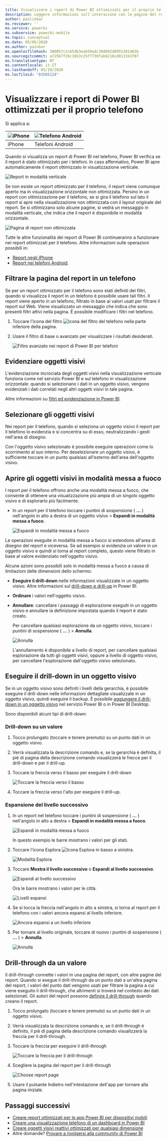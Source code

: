 ```yaml
---
title: Visualizzare i report di Power BI ottimizzati per il proprio telefono
description: Leggere informazioni sull'interazione con le pagine del report ottimizzate per la visualizzazione in app per telefoni di Power BI.
author: paulinbar
ms.reviewer: ''
ms.service: powerbi
ms.subservice: powerbi-mobile
ms.topic: conceptual
ms.date: 05/05/2020
ms.author: painbar
ms.openlocfilehash: 380057c2c65db3ea659adc39d692d8955201483b
ms.sourcegitcommit: a72567f26c1653c25f7730fab6210cd011343707
ms.translationtype: HT
ms.contentlocale: it-IT
ms.lasthandoff: 05/19/2020
ms.locfileid: "83565124"
---
```

# <a name="view-power-bi-reports-optimized-for-your-phone"></a>Visualizzare i report di Power BI ottimizzati per il proprio telefono

Si applica a:

| ![iPhone](./media/mobile-apps-view-phone-report/ios-logo-40-px.png) | ![Telefono Android](./media/mobile-apps-view-phone-report/android-logo-40-px.png) |
|:--- |:--- |
| iPhone |Telefoni Android |

Quando si visualizza un report di Power BI nel telefono, Power BI verifica se il report è stato ottimizzato per i telefoni. In caso affermativo, Power BI apre automaticamente il report ottimizzato in visualizzazione verticale.

![Report in modalità verticale](./media/mobile-apps-view-phone-report/07-power-bi-phone-report-portrait.png)

Se non esiste un report ottimizzato per il telefono, il report viene comunque aperto ma in visualizzazione orizzontale non ottimizzata. Persino in un report con ottimizzazione per il telefono, se si gira il telefono sul lato il report si apre nella visualizzazione non ottimizzata con il layout originale del report. Se si ottimizzano solo alcune pagine, si vedrà un messaggio in modalità verticale, che indica che il report è disponibile in modalità orizzontale.

![Pagina di report non ottimizzata](./media/mobile-apps-view-phone-report/06-power-bi-phone-report-page-not-optimized.png)

Tutte le altre funzionalità dei report di Power BI continueranno a funzionare nei report ottimizzati per il telefono. Altre informazioni sulle operazioni possibili in:

* [Report negli iPhone](mobile-reports-in-the-mobile-apps.md). 
* [Report nei telefoni Android](mobile-reports-in-the-mobile-apps.md).

## <a name="filter-the-report-page-on-a-phone"></a>Filtrare la pagina del report in un telefono
Se per un report ottimizzato per il telefono sono stati definiti dei filtri, quando si visualizza il report in un telefono è possibile usare tali filtri. Il report viene aperto in un telefono, filtrato in base ai valori usati per filtrare il report sul Web. Viene visualizzato un messaggio che indica che sono presenti filtri attivi nella pagina. È possibile modificare i filtri nel telefono.

1. Toccare l'icona del filtro ![Icona del filtro del telefono](./media/mobile-apps-view-phone-report/power-bi-phone-filter-icon.png) nella parte inferiore della pagina.

2. Usare il filtro di base o avanzato per visualizzare i risultati desiderati.
   
    ![Filtro avanzato nei report di Power BI per telefoni](./media/mobile-apps-view-phone-report/power-bi-iphone-advanced-filter-toronto.png)

## <a name="cross-highlight-visuals"></a>Evidenziare oggetti visivi
L'evidenziazione incrociata degli oggetti visivi nella visualizzazione verticale funziona come nel servizio Power BI e sul telefono in visualizzazione orizzontale: quando si selezionano i dati in un oggetto visivo, vengono evidenziati i dati correlati negli altri oggetti visivi in tale pagina.

Altre informazioni su [filtri ed evidenziazione in Power BI](../../create-reports/power-bi-reports-filters-and-highlighting.md).

## <a name="select-visuals"></a>Selezionare gli oggetti visivi
Nei report per il telefono, quando si seleziona un oggetto visivo il report per il telefono lo evidenzia e si concentra su di esso, neutralizzando i gesti nell'area di disegno.

Con l'oggetto visivo selezionato è possibile eseguire operazioni come lo scorrimento al suo interno. Per deselezionare un oggetto visivo, è sufficiente toccare in un punto qualsiasi all'esterno dell'area dell'oggetto visivo.

## <a name="open-visuals-in-focus-mode"></a>Aprire gli oggetti visivi in modalità messa a fuoco
I report per il telefono offrono anche una modalità messa a fuoco, che consente di ottenere una visualizzazione più ampia di un singolo oggetto visivo e di esplorarlo più facilmente.

* In un report per il telefono toccare i puntini di sospensione ( **...** ) nell'angolo in alto a destra di un oggetto visivo > **Espandi in modalità messa a fuoco**.
  
    ![Espandi in modalità messa a fuoco](media/mobile-apps-view-phone-report/power-bi-phone-report-focus-mode.png)

Le operazioni eseguite in modalità messa a fuoco si estendono all'area di disegno del report e viceversa. Se ad esempio si evidenzia un valore in un oggetto visivo e quindi si torna al report completo, questo viene filtrato in base al valore evidenziato nell'oggetto visivo.

Alcune azioni sono possibili solo in modalità messa a fuoco a causa di limitazioni delle dimensioni dello schermo:

* **Eseguire il drill-down** nelle informazioni visualizzate in un oggetto visivo. Altre informazioni sul [drill-down e drill-up](mobile-apps-view-phone-report.md#drill-down-in-a-visual) in Power BI.
* **Ordinare** i valori nell'oggetto visivo.
* **Annullare**: cancellare i passaggi di esplorazione eseguiti in un oggetto visivo e annullare la definizione impostata quando il report è stato creato.
  
    Per cancellare qualsiasi esplorazione da un oggetto visivo, toccare i puntini di sospensione ( **...** ) > **Annulla**.
  
    ![Annulla](media/mobile-apps-view-phone-report/power-bi-phone-report-revert-levels.png)
  
    L'annullamento è disponibile a livello di report, per cancellare qualsiasi esplorazione da tutti gli oggetti visivi, oppure a livello di oggetto visivo, per cancellare l'esplorazione dall'oggetto visivo selezionato.   

## <a name="drill-down-in-a-visual"></a>Eseguire il drill-down in un oggetto visivo
Se in un oggetto visivo sono definiti i livelli della gerarchia, è possibile eseguire il drill-down nelle informazioni dettagliate visualizzate in un oggetto visivo, quindi eseguire il backup. È possibile [aggiungere il drill-down in un oggetto visivo](../end-user-drill.md) nel servizio Power BI o in Power BI Desktop.

Sono disponibili alcuni tipi di drill-down:

### <a name="drill-down-on-a-value"></a>Drill-down su un valore
1. Tocco prolungato (toccare e tenere premuto) su un punto dati in un oggetto visivo.
2. Verrà visualizzata la descrizione comando e, se la gerarchia è definita, il piè di pagina della descrizione comando visualizzerà le frecce per il drill-down e per il drill-up.
3. Toccare la freccia verso il basso per eseguire il drill-down

    ![Toccare la freccia verso il basso](media/mobile-apps-view-phone-report/report-drill-down.png)
    
4. Toccare la freccia verso l'alto per eseguire il drill-up.

### <a name="drill-to-next-level"></a>Espansione del livello successivo
1. In un report nel telefono toccare i puntini di sospensione ( **...** ) nell'angolo in alto a destra > **Espandi in modalità messa a fuoco**.
   
    ![Espandi in modalità messa a fuoco](media/mobile-apps-view-phone-report/power-bi-phone-report-focus-mode.png)
   
    In questo esempio le barre mostrano i valori per gli stati.
2. Toccare l'icona Esplora ![Icona Esplora](./media/mobile-apps-view-phone-report/power-bi-phone-report-explore-icon.png) in basso a sinistra.
   
    ![Modalità Esplora](./media/mobile-apps-view-phone-report/power-bi-phone-report-explore-mode.png)
3. Toccare **Mostra il livello successivo** o **Espandi al livello successivo**.
   
    ![Espandi al livello successivo](./media/mobile-apps-view-phone-report/power-bi-phone-report-expand-levels.png)
   
    Ora le barre mostrano i valori per le città.
   
    ![Livelli espansi](./media/mobile-apps-view-phone-report/power-bi-phone-report-expanded-levels.png)
4. Se si tocca la freccia nell'angolo in alto a sinistra, si torna al report per il telefono con i valori ancora espansi al livello inferiore.
   
    ![Ancora espansi a un livello inferiore](./media/mobile-apps-view-phone-report/power-bi-back-to-phone-report-expanded-levels.png)
5. Per tornare al livello originale, toccare di nuovo i puntini di sospensione ( **...** ) > **Annulla**.
   
    ![Annulla](media/mobile-apps-view-phone-report/power-bi-phone-report-revert-levels.png)

## <a name="drill-through-from-a-value"></a>Drill-through da un valore
Il drill-through connette i valori in una pagina del report, con altre pagine del report. Quando si esegue il drill-through da un punto dati a un'altra pagina del report, i valori del punto dati vengono usati per filtrare la pagina a cui viene eseguito il drill-through, che altrimenti si troverà nel contesto dei dati selezionati.
Gli autori del report possono [definire il drill-through](https://docs.microsoft.com/power-bi/desktop-drillthrough) quando creano il report.

1. Tocco prolungato (toccare e tenere premuto) su un punto dati in un oggetto visivo.
2. Verrà visualizzata la descrizione comando e, se il drill-through è definito, il piè di pagina della descrizione comando visualizzerà la freccia per il drill-through.
3. Toccare la freccia per eseguire il drill-through

    ![Toccare la freccia per il drill-through](media/mobile-apps-view-phone-report/report-drill-through1.png)

4. Scegliere la pagina del report per il drill-through

    ![Choose report page](media/mobile-apps-view-phone-report/report-drill-through2.png)

5. Usare il pulsante Indietro nell'intestazione dell'app per tornare alla pagina iniziale.


## <a name="next-steps"></a>Passaggi successivi
* [Creare report ottimizzati per le app Power BI per dispositivi mobili](../../create-reports/desktop-create-phone-report.md)
* [Creare una visualizzazione telefono di un dashboard in Power BI](../../create-reports/service-create-dashboard-mobile-phone-view.md)
* [Creare oggetti visivi reattivi ottimizzati per qualsiasi dimensione](../../visuals/power-bi-report-visualizations.md)
* Altre domande? [Provare a rivolgersi alla community di Power BI](https://community.powerbi.com/)
